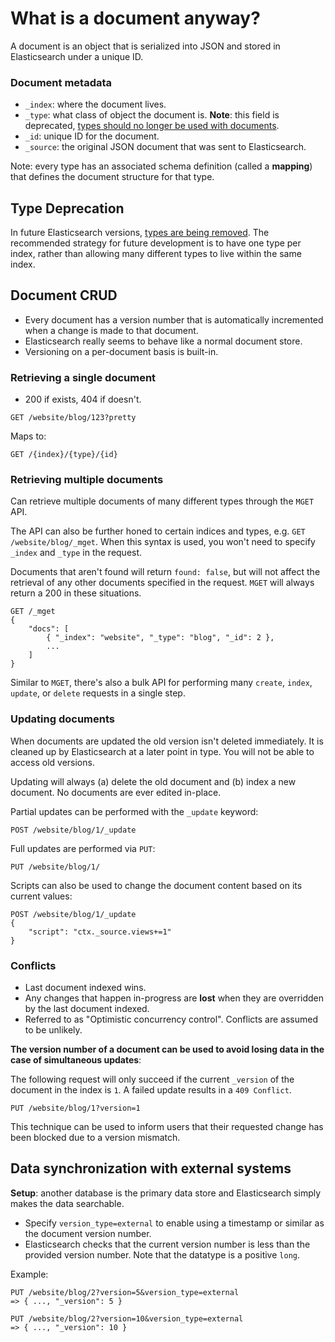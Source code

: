 # What is a document anyway?

A document is an object that is serialized into JSON and stored in Elasticsearch under a unique ID.

### Document metadata

- `_index`: where the document lives.
- `_type`: what class of object the document is. **Note**: this field is deprecated, [types should no longer be used with documents](https://www.elastic.co/guide/en/elasticsearch/reference/current/removal-of-types.html).
- `_id`: unique ID for the document.
- `_source`: the original JSON document that was sent to Elasticsearch.

Note: every type has an associated schema definition (called a **mapping**) that defines the document structure for that type.

## Type Deprecation

In future Elasticsearch versions, [types are being removed](https://www.elastic.co/guide/en/elasticsearch/reference/current/removal-of-types.html). The recommended strategy for future development is to have one type per index, rather than allowing many different types to live within the same index.

## Document CRUD

- Every document has a version number that is automatically incremented when a change is made to that document.
- Elasticsearch really seems to behave like a normal document store.
- Versioning on a per-document basis is built-in.

### Retrieving a single document

- 200 if exists, 404 if doesn't.

```
GET /website/blog/123?pretty
```

Maps to:

```
GET /{index}/{type}/{id}
```

### Retrieving multiple documents

Can retrieve multiple documents of many different types through the `MGET` API.

The API can also be further honed to certain indices and types, e.g. `GET /website/blog/_mget`. When this syntax is used, you won't need to specify `_index` and `_type` in the request.

Documents that aren't found will return `found: false`, but will not affect the retrieval of any other documents specified in the request. `MGET` will always return a 200 in these situations.

```
GET /_mget
{
    "docs": [
        { "_index": "website", "_type": "blog", "_id": 2 },
        ...
    ]
}
```

Similar to `MGET`, there's also a bulk API for performing many `create`, `index`, `update`, or `delete` requests in a single step.

### Updating documents

When documents are updated the old version isn't deleted immediately. It is cleaned up by Elasticsearch at a later point in type. You will not be able to access old versions.

Updating will always (a) delete the old document and (b) index a new document. No documents are ever edited in-place.

Partial updates can be performed with the `_update` keyword:

```
POST /website/blog/1/_update
```

Full updates are performed via `PUT`:

```
PUT /website/blog/1/
```

Scripts can also be used to change the document content based on its current values:

```
POST /website/blog/1/_update
{
    "script": "ctx._source.views+=1"
}
```

### Conflicts

- Last document indexed wins.
- Any changes that happen in-progress are **lost** when they are overridden by the last document indexed.
- Referred to as "Optimistic concurrency control". Conflicts are assumed to be unlikely.

**The version number of a document can be used to avoid losing data in the case of simultaneous updates**:

The following request will only succeed if the current `_version` of the document in the index is `1`. A failed update results in a `409 Conflict`.

```
PUT /website/blog/1?version=1
```

This technique can be used to inform users that their requested change has been blocked due to a version mismatch.

## Data synchronization with external systems

**Setup**: another database is the primary data store and Elasticsearch simply makes the data searchable.

- Specify `version_type=external` to enable using a timestamp or similar as the document version number.
- Elasticsearch checks that the current version number is less than the provided version number. Note that the datatype is a positive `long`.

Example:

```
PUT /website/blog/2?version=5&version_type=external
=> { ..., "_version": 5 }

PUT /website/blog/2?version=10&version_type=external
=> { ..., "_version": 10 }
```
